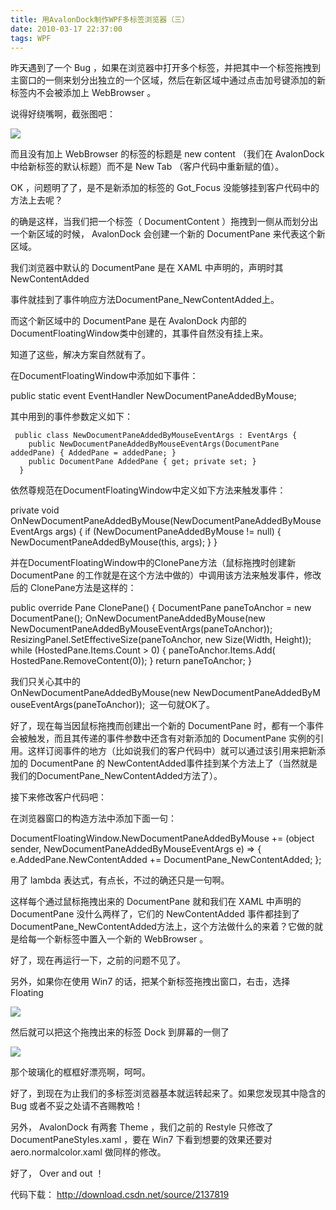 ```yaml
---
title: 用AvalonDock制作WPF多标签浏览器（三）
date: 2010-03-17 22:37:00
tags: WPF
---
```


 昨天遇到了一个  Bug  ，如果在浏览器中打开多个标签，并把其中一个标签拖拽到主窗口的一侧来划分出独立的一个区域，然后在新区域中通过点击加号键添加的新标签内不会被添加上  WebBrowser  。  

 说得好绕嘴啊，截张图吧：  

 ![](http://images.cnblogs.com/cnblogs_com/cuipengfei/2010-03-17_21-21-44.jpg)

 而且没有加上  WebBrowser  的标签的标题是  new content  （我们在  AvalonDock  中给新标签的默认标题）而不是  New Tab  （客户代码中重新赋的值）。  

 OK  ，问题明了了，是不是新添加的标签的  Got_Focus  没能够挂到客户代码中的方法上去呢？  

 的确是这样，当我们把一个标签（  DocumentContent  ）拖拽到一侧从而划分出一个新区域的时候，  AvalonDock  会创建一个新的  DocumentPane  来代表这个新区域。  

 我们浏览器中默认的  DocumentPane  是在  XAML  中声明的，声明时其  NewContentAdded  

 事件就挂到了事件响应方法DocumentPane_NewContentAdded上。  

 而这个新区域中的  DocumentPane  是在  AvalonDock  内部的  DocumentFloatingWindow类中创建的，其事件自然没有挂上来。  

 知道了这些，解决方案自然就有了。  

 在DocumentFloatingWindow中添加如下事件：  

 public static event EventHandler<NewDocumentPaneAddedByMouseEventArgs> NewDocumentPaneAddedByMouse;

 其中用到的事件参数定义如下：  

     public class NewDocumentPaneAddedByMouseEventArgs : EventArgs {
        public NewDocumentPaneAddedByMouseEventArgs(DocumentPane addedPane) { AddedPane = addedPane; }
        public DocumentPane AddedPane { get; private set; }
      }

 依然尊规范在DocumentFloatingWindow中定义如下方法来触发事件：  

 private void OnNewDocumentPaneAddedByMouse(NewDocumentPaneAddedByMouseEventArgs args) { if (NewDocumentPaneAddedByMouse != null) { NewDocumentPaneAddedByMouse(this, args); } }

 并在DocumentFloatingWindow中的ClonePane方法（鼠标拖拽时创建新  DocumentPane  的工作就是在这个方法中做的）中调用该方法来触发事件，修改后的  ClonePane方法是这样的：  

 public override Pane ClonePane() { DocumentPane paneToAnchor = new DocumentPane(); OnNewDocumentPaneAddedByMouse(new NewDocumentPaneAddedByMouseEventArgs(paneToAnchor)); ResizingPanel.SetEffectiveSize(paneToAnchor, new Size(Width, Height)); while (HostedPane.Items.Count > 0) { paneToAnchor.Items.Add( HostedPane.RemoveContent(0)); } return paneToAnchor; }

 我们只关心其中的OnNewDocumentPaneAddedByMouse(new NewDocumentPaneAddedByMouseEventArgs(paneToAnchor));  这一句就OK了。  

 好了，现在每当因鼠标拖拽而创建出一个新的  DocumentPane  时，都有一个事件会被触发，而且其传递的事件参数中还含有对新添加的  DocumentPane  实例的引用。这样订阅事件的地方（比如说我们的客户代码中）就可以通过该引用来把新添加的  DocumentPane  的  NewContentAdded事件挂到某个方法上了（当然就是我们的DocumentPane_NewContentAdded方法了）。  

 接下来修改客户代码吧：  

 在浏览器窗口的构造方法中添加下面一句：  

 DocumentFloatingWindow.NewDocumentPaneAddedByMouse += (object sender, NewDocumentPaneAddedByMouseEventArgs e) => { e.AddedPane.NewContentAdded += DocumentPane_NewContentAdded; };

 用了  lambda  表达式，有点长，不过的确还只是一句啊。  

 这样每个通过鼠标拖拽出来的  DocumentPane  就和我们在  XAML  中声明的  DocumentPane  没什么两样了，它们的  NewContentAdded 事件都挂到了DocumentPane_NewContentAdded方法上，这个方法做什么的来着？它做的就是给每一个新标签中置入一个新的  WebBrowser  。  

 好了，现在再运行一下，之前的问题不见了。  

 另外，如果你在使用  Win7  的话，把某个新标签拖拽出窗口，右击，选择  Floating  

 ![](http://images.cnblogs.com/cnblogs_com/cuipengfei/2010-03-17_21-58-17.jpg)

 然后就可以把这个拖拽出来的标签  Dock  到屏幕的一侧了  

 ![](http://images.cnblogs.com/cnblogs_com/cuipengfei/2010-03-17_21-59-16.jpg)

 那个玻璃化的框框好漂亮啊，呵呵。  

 好了，到现在为止我们的多标签浏览器基本就运转起来了。如果您发现其中隐含的  Bug  或者不妥之处请不吝赐教哈！  

 另外，  AvalonDock  有两套  Theme  ，我们之前的  Restyle  只修改了  DocumentPaneStyles.xaml  ，要在  Win7  下看到想要的效果还要对  aero.normalcolor.xaml  做同样的修改。  

 好了，  Over and out  ！  

代码下载： [ http://download.csdn.net/source/2137819
](http://download.csdn.net/source/2137819)
